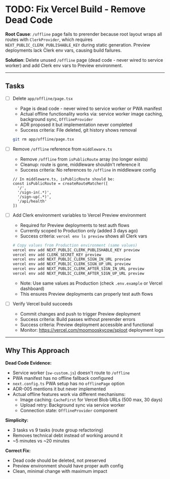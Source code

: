 # TODO: Fix Vercel Build - Remove Dead Code

**Root Cause**: `/offline` page fails to prerender because root layout wraps all routes with `ClerkProvider`, which requires `NEXT_PUBLIC_CLERK_PUBLISHABLE_KEY` during static generation. Preview deployments lack Clerk env vars, causing build failures.

**Solution**: Delete unused `/offline` page (dead code - never wired to service worker) and add Clerk env vars to Preview environment.

---

## Tasks

- [ ] Delete `app/offline/page.tsx`
  - Page is dead code - never wired to service worker or PWA manifest
  - Actual offline functionality works via: service worker image caching, background sync, `OfflineProvider`
  - ADR proposed it but implementation never completed
  - Success criteria: File deleted, git history shows removal
  ```bash
  git rm app/offline/page.tsx
  ```

- [ ] Remove `/offline` reference from `middleware.ts`
  - Remove `/offline` from `isPublicRoute` array (no longer exists)
  - Cleanup: route is gone, middleware shouldn't reference it
  - Success criteria: No references to `/offline` in middleware config
  ```tsx
  // In middleware.ts, isPublicRoute should be:
  const isPublicRoute = createRouteMatcher([
    '/',
    '/sign-in(.*)',
    '/sign-up(.*)',
    '/api/health'
  ])
  ```

- [ ] Add Clerk environment variables to Vercel Preview environment
  - Required for Preview deployments to test auth flows
  - Currently scoped to Production only (added 3 days ago)
  - Success criteria: `vercel env ls preview` shows all Clerk vars
  ```bash
  # Copy values from Production environment (same values)
  vercel env add NEXT_PUBLIC_CLERK_PUBLISHABLE_KEY preview
  vercel env add CLERK_SECRET_KEY preview
  vercel env add NEXT_PUBLIC_CLERK_SIGN_IN_URL preview
  vercel env add NEXT_PUBLIC_CLERK_SIGN_UP_URL preview
  vercel env add NEXT_PUBLIC_CLERK_AFTER_SIGN_IN_URL preview
  vercel env add NEXT_PUBLIC_CLERK_AFTER_SIGN_UP_URL preview
  ```
  - Note: Use same values as Production (check `.env.example` or Vercel dashboard)
  - This ensures Preview deployments can properly test auth flows

- [ ] Verify Vercel build succeeds
  - Commit changes and push to trigger Preview deployment
  - Success criteria: Build passes without prerender errors
  - Success criteria: Preview deployment accessible and functional
  - Monitor: https://vercel.com/moomooskycow/sploot deployment logs

---

## Why This Approach

**Dead Code Evidence:**
- Service worker (`sw-custom.js`) doesn't route to `/offline`
- PWA manifest has no offline fallback configured
- `next.config.ts` PWA setup has no `offlinePage` option
- ADR-005 mentions it but never implemented
- Actual offline features work via different mechanisms:
  - Image caching: `CacheFirst` for Vercel Blob URLs (500 max, 30 days)
  - Upload retry: Background sync via service worker
  - Connection state: `OfflineProvider` component

**Simplicity:**
- 3 tasks vs 9 tasks (route group refactoring)
- Removes technical debt instead of working around it
- ~5 minutes vs ~20 minutes

**Correct Fix:**
- Dead code should be deleted, not preserved
- Preview environment should have proper auth config
- Clean, minimal change with maximum impact
